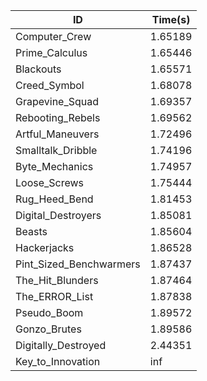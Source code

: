 |ID|Time(s)|
|-|-|
|Computer_Crew|1.65189|
|Prime_Calculus|1.65446|
|Blackouts|1.65571|
|Creed_Symbol|1.68078|
|Grapevine_Squad|1.69357|
|Rebooting_Rebels|1.69562|
|Artful_Maneuvers|1.72496|
|Smalltalk_Dribble|1.74196|
|Byte_Mechanics|1.74957|
|Loose_Screws|1.75444|
|Rug_Heed_Bend|1.81453|
|Digital_Destroyers|1.85081|
|Beasts|1.85604|
|Hackerjacks|1.86528|
|Pint_Sized_Benchwarmers|1.87437|
|The_Hit_Blunders|1.87464|
|The_ERROR_List|1.87838|
|Pseudo_Boom|1.89572|
|Gonzo_Brutes|1.89586|
|Digitally_Destroyed|2.44351|
|Key_to_Innovation|inf|
